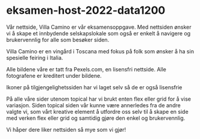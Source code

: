 # eksamen-host-2022-data1200
Vår nettside, Villa Camino er vår eksamensoppgave.
Med nettsiden ønsker vi å skape et innbydende selskapslokale som også er enkelt å navigere og brukervennlig for alle som besøker siden.

Villa Camino er en vingård i Toscana med fokus på folk som ønsker å ha sin spesielle feiring i Italia.

Alle bildene våre er tatt fra Pexels.com, en lisensfri nettside. Alle fotografene er kreditert under bildene.

Ikoner på tilgjengelighetssiden har vi laget selv så de er også lisensfrie

På alle våre sider utenom topical har vi brukt enten flex eller grid for å vise variasjon. Siden topical siden vår kunne være annerledes fra de andre valgte vi, som vårt kreative element å utfordre oss selv til å skape en side med verken flex eller grid og samtidig gjøre den enkel og brukervennlig.

Vi håper dere liker nettsiden så mye som vi gjør!
